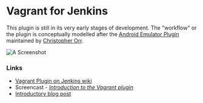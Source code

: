 # Vagrant for Jenkins

This plugin is still in its very early stages of development. The "workflow" or
the plugin is conceptually modelled after the [Android Emulator
Plugin](https://wiki.jenkins-ci.org/display/JENKINS/Android+Emulator+Plugin)
maintained by [Christopher Orr](https://github.com/orrc).


![A Screenshot](http://agentdero.cachefly.net/scratch/vagrant-plugin-0.0.3.png)

### Links
* [Vagrant Plugin on Jenkins wiki](https://wiki.jenkins-ci.org/display/JENKINS/Vagrant+Plugin)
* Screencast - *[Introduction to the Vagrant plugin](http://youtu.be/2o590cmra0g)*
* [Introductory blog post](http://unethicalblogger.com/2012/03/13/introducing-the-vagrant-plugin.html)
